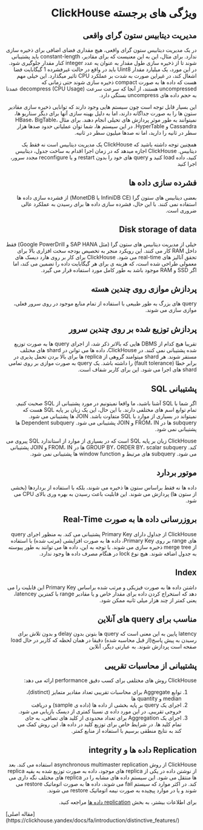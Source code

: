<div dir="rtl" markdown="1">

# ویژگی های برجسته ClickHouse

## مدیریت دیتابیس ستون گرای واقعی

در یک مدیریت دیتابیس ستون گرای واقعی، هیچ مقداری فضای اضافی برای ذخیره سازی ندارد. برای مثال، این به این معنیست که برای  مقادیر، constant-length باید پشتیبانی شوند تا از ذخیره سازی طول مقدار به عنوان یه عدد integer کنار مقدار جلوگیری شود. در این مورد، یک میلیارد مقدار Uint8 باید در واقع در حالت غیرفشرده 1 گیگابایت فضا اشغال کند، در غیراین صورت به شدت بر عملکرد CPU تاثیر میگذارد. این خیلی مهم هست که داده ها به صورت compact ذخیره سازی شوند حتی زمانی که uncompressed هستند، از آنجا که سرعت سرعت decompress (CPU Usage) عمدتا به حجم داده های uncompress بستگی دارد.

این بسیار قابل توجه است چون سیستم هایی وجود دارند که توانایی ذخیره سازی مقادیر ستون ها را به صورت جداگانه دارند، اما به دلیل بهینه سازی آنها برای دیگر سناریو ها، نمیتوانند به طور موثر پردازش های تحیلی انجام دهند. برای مثال HBase، BigTable، Cassandra و HyperTable. در این سیستم ها، شما توان عملیاتی حدود صدها هزار سطر در ثانیه را دارید، اما نه صدها میلیون سطر در ثانیه.

همچنین توجه داشته باشید که ClickHouse یک مدیریت دیتابیس است نه فقط یک دیتابیس. ClickHouse اجازه میدهد که در زمان اجرا اقدام به ساخت جدول، دیتابیس کنید، داده load کنید و query های خود را بدون restart و یا reconfigure مجدد سرور، اجرا کنید

## فشرده سازی داده ها

بعضی دیتابیس های ستون گرا (InfiniDB CE یا MonetDB) از فشرده سازی داده ها استفاده نمی کنند. با این حال، فشرده سازی داده ها برای رسیدن به عملکرد عالی ضروری است.

## Disk storage of data

خیلی از مدیریت دیتابیس های ستون گرا (مثل SAP HANA و Google PowerDrill) فقط داخل RAM کار می کنند. این رویکرد منجر به تخصیص بودجه سخت افزاری بالا برای تحقق آنالیز های real-time می شود. ClickHouse برای کار بر روی هارد دیسک های معمولی طراحی شده است، که هزینه ی برای هر گیگابایت داده را تضمین می کند، اما اگر SSD و RAM موجود باشد به طور کامل مورد استفاده قرار می گیرد.

## پردازش موازی روی چندین هسته

query های بزرگ به طور طبیعی با استفاده از تمام منابع موجود در روی سرور فعلی، موازی سازی می شوند.


## پردازش توزیع شده بر روی چندین سرور

تقریبا هیچ کدام از DBMS هایی که بالاتر ذکر شد، از اجرای query ها به صورت توزیع شده پشتیبانی نمی کنند. در ClickHouse، داده ها می توانن در shard های مختلف مستقر شوند. هر shard میتوامند گروهی از replica ها برای بالا بردن تحمل پذیری در برابر خطا (fault tolerance) را داشته باشد. یک query به صورت موازی بر روی تمامی shard های اجرا می شود. این برای کاربر شفاف است.

## پشتیبانی SQL

اگر شما با SQL آشنا باشید، ما واقعا نمیتونیم در مورد پشتیبانی از SQL صحبت کنیم. تمام توابع اسم های مختلفی دارند. با این حال، این یک زبان بر پایه SQL هست که نمیتواند در بسیاری از موارد با SQL متفاوت باشد. JOIN ها پشتیبانی می شود. subquery ها در FROM، IN و JOIN پشتیبانی می شود. Dependent subquery ها پشتیبانی نمی شود.

ClickHouse زبان بر پایه SQL است که در بسیاری از موارد از استاندارد SQL پیروی می کند. GROUP BY، ORDER BY، scalar subquery ها در FROM، IN و JOIN پشتیبانی می شود. subquery های مرتبط و window function ها پشتیبانی نمی شود.

## موتور بردارد

داده ها نه فقط براساس ستون ها ذخیره می شوند، بلکه با استفاده از برداردها (بخشی از ستون ها) پردازش می شوند. این قابلیت باعث رسیدن به بهره وری بالای CPU می شود.

## بروزرسانی داده ها به صورت Real-Time

ClickHouse از جداول دارای Primary Key پشتیبانی می کند. به منظور اجرای query های range بر روی Primary Key، داده ها به صورت افزایشی (مرتب شده) با استفاده از merge tree ذخیره سازی می شوند. با توجه به این، داده ها می توانند به طور پیوسته به جدول اضافه شوند. هیچ نوع lock در هنگام مصرف داده ها وجود ندارد.

## Index

داشتن داده ها به صورت فیزیکی و مرتب شده براساس Primary Key این قابلیت را می دهد که استخراج کردن داده برای مقدار خاص و یا مقادیر range با کمترین latencey، یعنی کمتر از چند هزار میلی ثانیه ممکن شود.

## مناسب برای query های آنلاین

latency پایین به این معنی است که query ها بتونن بدون delay و بدون تلاش برای رسیدن به پیش پاسخ(از قبل محاسبه شده) دقیقا در همان لحظه که کاربر در حال load صفحه است پردازش شوند. به عبارتی دیگر، آنلاین

## پشتیبانی از محاسبات تقریبی

ClickHouse روش های مختلفی برای کسب دقیق performance ارائه می دهد:

1. توابع Aggregate برای محاسبات تقریبی تعداد مقادیر متمایز (distinct)، median و quantity ها
2. اجرای یک query بر پایه بخشی از داده ها (داده ی sample) و دریافت خروجی تقریبی. در این مورد داده ی نسبتا کمتری از دیسک بازیابی می شود.
3. اجرای یک Aggregation برای تعداد محدودی از کلید های تصافی، به جای تمام کلید ها. در شرایط خاص برای توزیع کلید در داده ها، این روش کمک می کند به نتایج منطقی برسیم با استفاده از منابع کمتر.

## Replication داده ها و integrity

ClickHouse از روش asynchronous multimaster replication استفاده می کند. بعد از نوشتن داده در یکی از replica های موجود، داده به صورت توزیع شده به بقیه replica ها منتقل می شود. این سیستم داده های مشابه را در replica های مختلف نگه داری می کند. در اکثر موارد که سیستم fail می شوند، داده ها به صورت اتوماتیک restore می شوند و یا در موارد پیچیده به صورت نیمه اتوماتیک restore می شوند.

برای اطلاعات بیشتر، به بخش [replication داده ها](../operations/table_engines/replication.md) مراجعه کنید.

</div>
[مقاله اصلی](https://clickhouse.yandex/docs/fa/introduction/distinctive_features/) <!--hide-->
